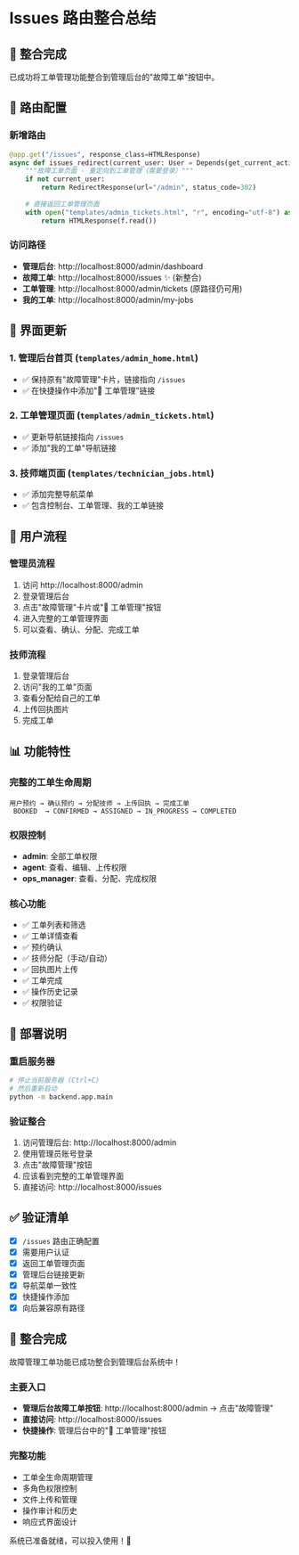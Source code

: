 # Issues 路由整合总结

## 🎯 整合完成

已成功将工单管理功能整合到管理后台的"故障工单"按钮中。

## 🔗 路由配置

### 新增路由
```python
@app.get("/issues", response_class=HTMLResponse)
async def issues_redirect(current_user: User = Depends(get_current_active_user)):
    """故障工单页面 - 重定向到工单管理（需要登录）"""
    if not current_user:
        return RedirectResponse(url="/admin", status_code=302)
    
    # 直接返回工单管理页面
    with open("templates/admin_tickets.html", "r", encoding="utf-8") as f:
        return HTMLResponse(f.read())
```

### 访问路径
- **管理后台**: http://localhost:8000/admin/dashboard
- **故障工单**: http://localhost:8000/issues ✨ (新整合)
- **工单管理**: http://localhost:8000/admin/tickets (原路径仍可用)
- **我的工单**: http://localhost:8000/admin/my-jobs

## 🎨 界面更新

### 1. 管理后台首页 (`templates/admin_home.html`)
- ✅ 保持原有"故障管理"卡片，链接指向 `/issues`
- ✅ 在快捷操作中添加"🎫 工单管理"链接

### 2. 工单管理页面 (`templates/admin_tickets.html`)
- ✅ 更新导航链接指向 `/issues`
- ✅ 添加"我的工单"导航链接

### 3. 技师端页面 (`templates/technician_jobs.html`)
- ✅ 添加完整导航菜单
- ✅ 包含控制台、工单管理、我的工单链接

## 🔄 用户流程

### 管理员流程
1. 访问 http://localhost:8000/admin
2. 登录管理后台
3. 点击"故障管理"卡片或"🎫 工单管理"按钮
4. 进入完整的工单管理界面
5. 可以查看、确认、分配、完成工单

### 技师流程
1. 登录管理后台
2. 访问"我的工单"页面
3. 查看分配给自己的工单
4. 上传回执图片
5. 完成工单

## 📊 功能特性

### 完整的工单生命周期
```
用户预约 → 确认预约 → 分配技师 → 上传回执 → 完成工单
 BOOKED  → CONFIRMED → ASSIGNED → IN_PROGRESS → COMPLETED
```

### 权限控制
- **admin**: 全部工单权限
- **agent**: 查看、编辑、上传权限
- **ops_manager**: 查看、分配、完成权限

### 核心功能
- ✅ 工单列表和筛选
- ✅ 工单详情查看
- ✅ 预约确认
- ✅ 技师分配（手动/自动）
- ✅ 回执图片上传
- ✅ 工单完成
- ✅ 操作历史记录
- ✅ 权限验证

## 🚀 部署说明

### 重启服务器
```bash
# 停止当前服务器 (Ctrl+C)
# 然后重新启动
python -m backend.app.main
```

### 验证整合
1. 访问管理后台: http://localhost:8000/admin
2. 使用管理员账号登录
3. 点击"故障管理"按钮
4. 应该看到完整的工单管理界面
5. 直接访问: http://localhost:8000/issues

## ✅ 验证清单

- [x] `/issues` 路由正确配置
- [x] 需要用户认证
- [x] 返回工单管理页面
- [x] 管理后台链接更新
- [x] 导航菜单一致性
- [x] 快捷操作添加
- [x] 向后兼容原有路径

## 🎉 整合完成

故障管理工单功能已成功整合到管理后台系统中！

### 主要入口
- **管理后台故障工单按钮**: http://localhost:8000/admin → 点击"故障管理"
- **直接访问**: http://localhost:8000/issues
- **快捷操作**: 管理后台中的"🎫 工单管理"按钮

### 完整功能
- 工单全生命周期管理
- 多角色权限控制
- 文件上传和管理
- 操作审计和历史
- 响应式界面设计

系统已准备就绪，可以投入使用！🚀 